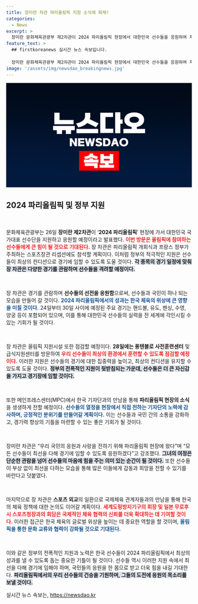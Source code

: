 ```yaml
---
title: 장미란 차관 파리올림픽 지원 소식에 화제!
categories:
  - News
excerpt: >
  장미란 문화체육관광부 제2차관이 2024 파리올림픽 현장에서 대한민국 선수들을 응원하며 지원시설 점검에 나섭니다. 올림픽 개막 전 뜨거운 열기를 전하고, 스포츠 외교도 강화할 예정! 클릭해 자세히 알아보세요!
feature_text: >
  ## firstkoreanews 실시간 뉴스 속보입니다.

  장미란 문화체육관광부 제2차관이 2024 파리올림픽 현장에서 대한민국 선수들을 응원하며 지원시설 점검에 나섭니다. 올림픽 개막 전 뜨거운 열기를 전하고, 스포츠 외교도 강화할 예정! 클릭해 자세히 알아보세요!
image: '/assets/img/newsdao_breakingnews.jpg'
---
```


<p><img src="/assets/img/newsdao_breakingnews.jpg" alt="firstkoreanews 속보" /></p>

<h2 data-ke-size="size26">2024 파리올림픽 및 정부 지원</h2>

<p data-ke-size="size16">&nbsp;</p>

<p>문화체육관광부는 26일 <b>장미란 제2차관</b>이 ‘<b>2024 파리올림픽</b>’ 현장에 가서 대한민국 국가대표 선수단을 지원하고 응원할 예정이라고 발표했다. <b><span style="color: #ee2323;">이번 방문은 올림픽에 참여하는 선수들에게 큰 힘이 될 것으로 기대된다.</span></b> 장 차관은 파리올림픽 개회식과 프랑스 정부가 주최하는 스포츠장관 리셉션에도 참석할 계획이다. 이처럼 정부의 적극적인 지원은 선수들이 최상의 컨디션으로 경기에 임할 수 있도록 도울 것이다. <b><span style="background-color: #21538527;">각 종목의 경기 일정에 맞춰 장 차관은 다양한 경기를 관람하며 선수들을 격려할 예정이다.</span></b> </p>

<p data-ke-size="size16">&nbsp;</p>

<p>장 차관은 경기를 관람하며 <b>선수들의 선전을 응원함</b>으로써, 선수들과 국민이 하나 되는 모습을 만들어 갈 것이다. <b><span style="color: #1a5490;">2024 파리올림픽에서의 성과는 한국 체육의 위상에 큰 영향을 미칠 것이다.</span></b> 24일부터 30일 사이에 예정된 주요 경기는 핸드볼, 유도, 펜싱, 수영, 양궁 등이 포함되어 있으며, 이를 통해 대한민국 선수들의 실력을 전 세계에 각인시킬 수 있는 기회가 될 것이다.</p>

<p data-ke-size="size16">&nbsp;</p>

<p>장 차관은 올림픽 지원시설 또한 점검할 예정이다. <b>28일에는 퐁텐블로 사전훈련센터</b> 및 급식지원센터를 방문하여 <b><span style="color: #ee2323;">우리 선수들이 최상의 환경에서 훈련할 수 있도록 점검할 예정이다.</span></b> 이러한 지원은 선수들의 경기에 대한 집중력을 높이고, 최상의 컨디션을 유지할 수 있도록 도울 것이다. <b><span style="background-color: #21538527;">정부의 전폭적인 지원이 뒷받침되는 가운데, 선수들은 더 큰 자신감을 가지고 경기장에 임할 것이다.</span></b></p>

<p data-ke-size="size16">&nbsp;</p>

<p>또한 메인프레스센터(MPC)에서 한국 기자단과의 만남을 통해 <b>파리올림픽 현장의 소식</b>을 생생하게 전할 예정이다. <b><span style="color: #1a5490;">선수들의 열정을 현장에서 직접 전하는 기자단의 노력에 감사하며, 긍정적인 분위기를 만들어갈 계획이다.</span></b> 이는 선수들과 국민 간의 소통을 강화하고, 경기력 향상의 기틀을 마련할 수 있는 좋은 기회가 될 것이다.</p>

<p data-ke-size="size16">&nbsp;</p>

<p>장미란 차관은 “우리 국민의 응원과 사랑을 전하기 위해 파리올림픽 현장에 왔다”며 “모든 선수들이 최선을 다해 경기에 임할 수 있도록 응원하겠다”고 강조했다. <b><span style="background-color: #21538527;">그녀의 여정은 단순한 관람을 넘어 선수들의 마음에 힘을 주는 의미 있는 순간이 될 것이다.</span></b> 또한 선수들이 부상 없이 최선을 다하는 모습을 통해 많은 이들에게 감동과 희망을 전할 수 있기를 바란다고 덧붙였다.</p>

<p data-ke-size="size16">&nbsp;</p>

<p>마지막으로 장 차관은 <b>스포츠 외교</b>의 일환으로 국제체육 관계자들과의 만남을 통해 한국의 체육 정책에 대한 논의도 이어갈 계획이다. <b><span style="color: #ee2323;">세계도핑방지기구의 회장 및 일본 무로후시 스포츠청장과의 회담은 국제적인 체육 협력의 신뢰를 더욱 확대하는 데 기여할 것이다.</span></b> 이러한 접근은 한국 체육의 글로벌 위상을 높이는 데 중요한 역할을 할 것이며, <b><span style="color: #1a5490;">올림픽을 통한 문화 교류와 협력이 강화될 것으로 기대된다.</span></b> </p>

<p data-ke-size="size16">&nbsp;</p>

<p>이와 같은 정부의 전폭적인 지원과 노력은 한국 선수들이 2024 파리올림픽에서 최상의 성과를 낼 수 있도록 돕는 중요한 기틀이 될 것이다. 선수들 역시 이러한 지원 속에서 최선을 다해 경기에 임해야 하며, 국민들의 응원을 한 몸으로 받고 더욱 힘을 내길 기대한다. <b><span style="background-color: #21538527;">파리올림픽에서의 우리 선수들의 건승을 기원하며, 그들의 도전에 응원의 목소리를 보낼 것이다.</span></b></p>

<p data-ke-size="size16"></p>
실시간 뉴스 속보는, <a href="https://newsdao.kr" rel="dofollow">https://newsdao.kr</a>


